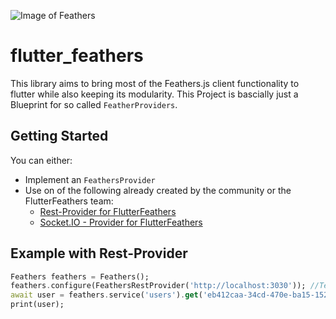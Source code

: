 ![Image of Feathers](https://feathersjs.com/img/feathers-logo-wide.png)


# flutter_feathers

This library aims to bring most of the Feathers.js client functionality to flutter while also keeping its modularity.
This Project is bascially just a Blueprint for so called `FeatherProviders`.

## Getting Started

You can either:

- Implement an `FeathersProvider`
- Use on of the following already created by the community or the FlutterFeathers team:
    - [Rest-Provider for FlutterFeathers](https://github.com/Leftwitch/flutter_feathers_rest)
    - [Socket.IO - Provider for FlutterFeathers](https://github.com/Leftwitch/flutter_feathers_socket_io)
    
    
## Example with Rest-Provider
```dart
Feathers feathers = Feathers();
feathers.configure(FeathersRestProvider('http://localhost:3030')); //Tells Feathers to use the FeathersRestProvider which takes an URL as parameter
await user = feathers.service('users').get('eb412caa-34cd-470e-ba15-15225715e18e'); //Calls http://localhost:3030/users/eb412caa-34cd-470e-ba15-15225715e18e
print(user);
  
  ```
